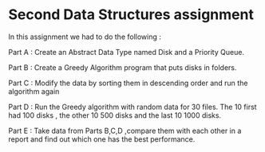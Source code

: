 # Second Data Structures assignment
In this assignment we had to do the following : 

Part A : Create an Abstract Data Type named Disk and a Priority Queue.

Part B : Create a Greedy Algorithm program that puts disks in folders.

Part C : Modify the data by sorting them in descending order and run the algorithm again

Part D : Run the Greedy algorithm with random data for 30 files. The 10 first had 100 disks , the other 10 500 disks and the last 10 1000 disks.

Part E : Take data from Parts B,C,D ,compare them with each other in a report and find out which one has the best performance. 
